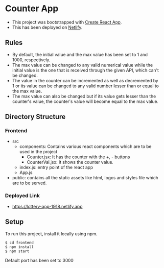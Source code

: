 # Counter App

* This project was bootstrapped with [Create React App](https://github.com/facebook/create-react-app).
* This has been deployed on [Netlify](https://counter-app-karan-saraswat.netlify.app/).

## Rules

* By default, the initial value and the max value has been set to 1 and 1000, respectively.
* The max value can be changed to any valid numerical value while the initial value is the one that is received through the given API, which can't be changed.
* The value in the counter can be incremented as well as decremented by 1 or its value can be changed to any valid number lesser than or equal to the max value.
* The max value can also be changed but if its value gets lesser than the counter's value, the counter's value will become equal to the max value.

## Directory Structure

### Frontend

* src
  * components: Contains various react components which are to be used in the project
    * Counter.jsx: It has the counter with the +, - buttons
    * CounterVal.jsx: It shows the counter value.
  * index.js: entry point of the react app
  * App.js
* public: contains all the static assets like html, logos and styles file which are to be served.

### Deployed Link
* https://lottery-app-1918.netlify.app

## Setup
To run this project, install it locally using npm.

```
$ cd frontend
$ npm install
$ npm start
```

Default port has been set to 3000
